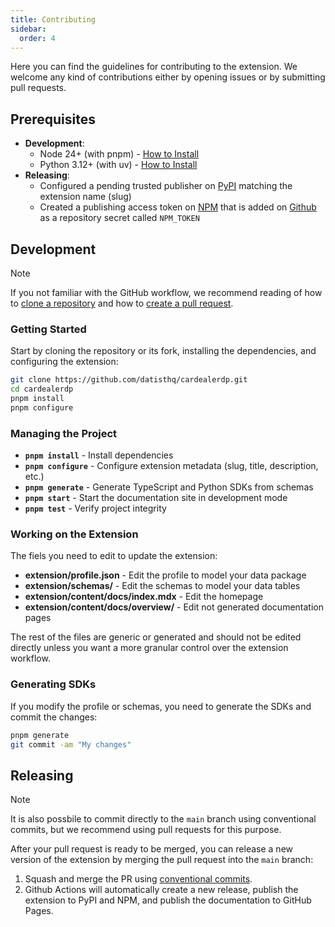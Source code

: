 ```yaml
---
title: Contributing
sidebar:
  order: 4
---
```


Here you can find the guidelines for contributing to the extension. We welcome any kind of contributions either by opening issues or by submitting pull requests.

## Prerequisites

- **Development**:
  - Node 24+ (with pnpm) - [How to Install](https://nodejs.org/en/download/current)
  - Python 3.12+ (with uv) - [How to Install](https://docs.astral.sh/uv/getting-started/installation)
- **Releasing**:
  - Configured a pending trusted publisher on [PyPI](https://pypi.org/manage/account/publishing/) matching the extension name (slug)
  - Created a publishing access token on [NPM](https://www.npmjs.com/settings/roll/tokens) that is added on [Github](https://github.com/datisthq/extensiondp/settings/secrets/actions) as a repository secret called `NPM_TOKEN`

## Development

> [!NOTE]
> If you not familiar with the GitHub workflow, we recommend reading of how to [clone a repository](https://docs.github.com/en/repositories/creating-and-managing-repositories/cloning-a-repository) and how to [create a pull request](https://docs.github.com/en/pull-requests/collaborating-with-pull-requests/proposing-changes-to-your-work-with-pull-requests/creating-a-pull-request).

### Getting Started

Start by cloning the repository or its fork, installing the dependencies, and configuring the extension:

```bash
git clone https://github.com/datisthq/cardealerdp.git
cd cardealerdp
pnpm install
pnpm configure
```

### Managing the Project

- **`pnpm install`** - Install dependencies
- **`pnpm configure`** - Configure extension metadata (slug, title, description, etc.)
- **`pnpm generate`** - Generate TypeScript and Python SDKs from schemas
- **`pnpm start`** - Start the documentation site in development mode
- **`pnpm test`** - Verify project integrity

### Working on the Extension

The fiels you need to edit to update the extension:

- **extension/profile.json** - Edit the profile to model your data package
- **extension/schemas/** - Edit the schemas to model your data tables
- **extension/content/docs/index.mdx** - Edit the homepage
- **extension/content/docs/overview/** - Edit not generated documentation pages

The rest of the files are generic or generated and should not be edited directly unless you want a more granular control over the extension workflow.

### Generating SDKs

If you modify the profile or schemas, you need to generate the SDKs and commit the changes:

```bash
pnpm generate
git commit -am "My changes"
```

## Releasing

> [!NOTE]
> It is also possbile to commit directly to the `main` branch using conventional commits, but we recommend using pull requests for this purpose.

After your pull request is ready to be merged, you can release a new version of the extension by merging the pull request into the `main` branch:

1. Squash and merge the PR using [conventional commits](https://www.conventionalcommits.org/en/v1.0.0/#summary).
2. Github Actions will automatically create a new release, publish the extension to PyPI and NPM, and publish the documentation to GitHub Pages.
